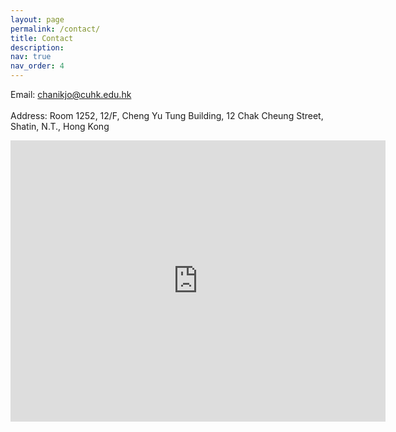 ```yaml
---
layout: page
permalink: /contact/
title: Contact
description: 
nav: true
nav_order: 4
---
```


Email: <a href = "mailto:chanikjo@cuhk.edu.hk">chanikjo@cuhk.edu.hk</a> 
<br> <br> Address: Room 1252, 12/F, Cheng Yu Tung Building, 12 Chak Cheung Street, Shatin, N.T., Hong Kong


<div class="map-container">
    <iframe 
        src="https://www.google.com/maps/embed?pb=YOUR_EMBED_CODE_HERE" 
        width="600" 
        height="450" 
        style="border:0;" 
        allowfullscreen="" 
        loading="lazy" 
        referrerpolicy="no-referrer-when-downgrade">
    </iframe>
</div>
